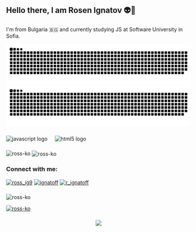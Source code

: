 <h2 align="left">Hello there, I am Rosen Ignatov 👽👋</h2>

###

<p align="left">I'm from Bulgaria 🇧🇬 and currently studying JS at Software University in Sofia.</p>

![GitHub Snake Light](https://raw.githubusercontent.com/vassdeniss/vassdeniss/output/github-contribution-grid-snake.svg#gh-light-mode-only)
![GitHub Snake dark](https://raw.githubusercontent.com/vassdeniss/vassdeniss/output/github-contribution-grid-snake-dark.svg#gh-dark-mode-only)

###

<div align="left">
  <img src="https://cdn.jsdelivr.net/gh/devicons/devicon/icons/javascript/javascript-original.svg" height="30" alt="javascript logo"  />
  <img width="12" />
  <img src="https://cdn.jsdelivr.net/gh/devicons/devicon/icons/html5/html5-original.svg" height="30" alt="html5 logo"  />
</div>

###

<p><img align="left" src="https://github-readme-stats.vercel.app/api/top-langs?username=ross-ko&show_icons=true&locale=en&layout=compact" alt="ross-ko" /></p>

<p>&nbsp;<img align="center" src="https://github-readme-stats.vercel.app/api?username=ross-ko&show_icons=true&locale=en" alt="ross-ko" /></p>

###

<h3 align="left">Connect with me:</h3>
<p align="left">
<a href="https://twitter.com/ross_ig9" target="blank"><img align="center" src="https://raw.githubusercontent.com/rahuldkjain/github-profile-readme-generator/master/src/images/icons/Social/twitter.svg" alt="ross_ig9" height="30" width="40" /></a>
<a href="https://fb.com/ignatoff" target="blank"><img align="center" src="https://raw.githubusercontent.com/rahuldkjain/github-profile-readme-generator/master/src/images/icons/Social/facebook.svg" alt="ignatoff" height="30" width="40" /></a>
<a href="https://instagram.com/r_ignatoff" target="blank"><img align="center" src="https://raw.githubusercontent.com/rahuldkjain/github-profile-readme-generator/master/src/images/icons/Social/instagram.svg" alt="r_ignatoff" height="30" width="40" /></a>
</p>

###

<p align="left"> <img src="https://komarev.com/ghpvc/?username=ross-ko&label=Profile%20views&color=0e75b6&style=flat" alt="ross-ko" /> </p>

<p align="left"> <a href="https://github.com/ryo-ma/github-profile-trophy"><img src="https://github-profile-trophy.vercel.app/?username=ross-ko" alt="ross-ko" /></a> </p>

###

<div align="center">
  <img height="150" src="https://64.media.tumblr.com/bab6861f324927aef896c2143d316202/b791452cf6df01f1-2e/s540x810/672934c102cec24be5063908fde0aba1d4282e55.gif"  />
</div>
